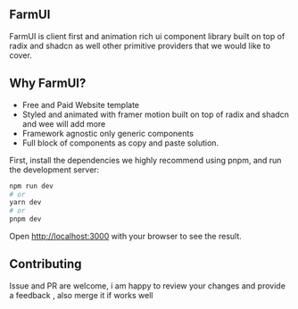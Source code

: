 ## FarmUI

FarmUI is client first and animation rich ui component library built on top of
radix and shadcn as well other primitive providers that we would like to cover.

## Why FarmUI?

- Free and Paid Website template
- Styled and animated with framer motion built on top of radix and shadcn and
  wee will add more
- Framework agnostic only generic components
- Full block of components as copy and paste solution.

First, install the dependencies we highly recommend using pnpm, and run the
development server:

```bash
npm run dev
# or
yarn dev
# or
pnpm dev
```

Open [http://localhost:3000](http://localhost:3000) with your browser to see the
result.

## Contributing

Issue and PR are welcome, i am happy to review your changes and provide a
feedback , also merge it if works well
